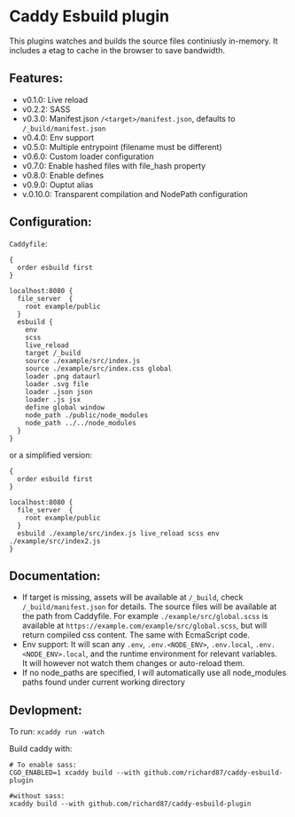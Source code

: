 # Caddy Esbuild plugin

This plugins watches and builds the source files continiusly in-memory. It includes a etag to cache in the browser to save bandwidth.

## Features:
- v0.1.0: Live reload 
- v0.2.2: SASS 
- v0.3.0: Manifest.json `/<target>/manifest.json`, defaults to `/_build/manifest.json` 
- v0.4.0: Env support 
- v0.5.0: Multiple entrypoint (filename must be different) 
- v0.6.0: Custom loader configuration 
- v0.7.0: Enable hashed files with file_hash property 
- v0.8.0: Enable defines 
- v0.9.0: Ouptut alias 
- v.0.10.0: Transparent compilation and NodePath configuration

## Configuration:
`Caddyfile`:
```
{
  order esbuild first
}

localhost:8080 {
  file_server  {
    root example/public
  }
  esbuild {
    env
    scss
    live_reload
    target /_build
    source ./example/src/index.js
    source ./example/src/index.css global
    loader .png dataurl
    loader .svg file
    loader .json json
    loader .js jsx
    define global window
    node_path ./public/node_modules
    node_path ../../node_modules
  }
}
```
or a simplified version: 
```
{
  order esbuild first
}

localhost:8080 {
  file_server  {
    root example/public
  }
  esbuild ./example/src/index.js live_reload scss env ./example/src/index2.js
}
```

## Documentation:
- If target is missing, assets will be available at `/_build`, check `/_build/manifest.json` for details. The source files will be available at the path from Caddyfile. For example `./example/src/global.scss` is available at `https://example.com/example/src/global.scss`, but will return compiled css content. The same with EcmaScript code.
- Env support: It will scan any `.env`, `.env.<NODE_ENV>`, `.env.local`, `.env.<NODE_ENV>.local`, and the runtime environment for relevant variables.  
  It will however not watch them changes or auto-reload them. 
- If no node_paths are specified, I will automatically use all node_modules paths found under current working directory

## Devlopment:

To run: `xcaddy run -watch`

Build caddy with: 
```shell
# To enable sass:
CGO_ENABLED=1 xcaddy build --with github.com/richard87/caddy-esbuild-plugin

#without sass:
xcaddy build --with github.com/richard87/caddy-esbuild-plugin
```
